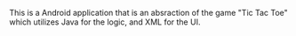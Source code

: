 This is a Android application that is an absraction of the game "Tic Tac Toe" which utilizes Java for the logic, and XML for the UI.
